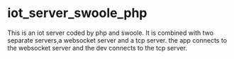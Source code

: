 # iot_server_swoole_php
This is an iot server coded by php and swoole. It is combined with two separate servers,a websocket server and a tcp server. the app connects to the websocket server and the dev connects to the tcp server.
